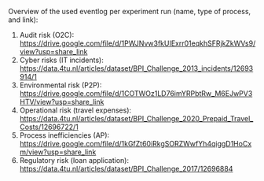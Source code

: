 Overview of the used eventlog per experiment run (name, type of process, and link):

1. Audit risk (O2C): https://drive.google.com/file/d/1PWJNvw3fkUIExrr01eqkhSFRjkZkWVs9/view?usp=share_link
3. Cyber risks (IT incidents): https://data.4tu.nl/articles/dataset/BPI_Challenge_2013_incidents/12693914/1
4. Environmental risk (P2P): https://drive.google.com/file/d/1COTWOz1LD76imYRPbtRw_M6EJwPV3HTV/view?usp=share_link
5. Operational risk (travel expenses): https://data.4tu.nl/articles/dataset/BPI_Challenge_2020_Prepaid_Travel_Costs/12696722/1
6. Process inefficiencies (AP): https://drive.google.com/file/d/1kGfZt60iRkgSORZWwfYh4qiggD1HoCxm/view?usp=share_link
7. Regulatory risk (loan application): https://data.4tu.nl/articles/dataset/BPI_Challenge_2017/12696884
